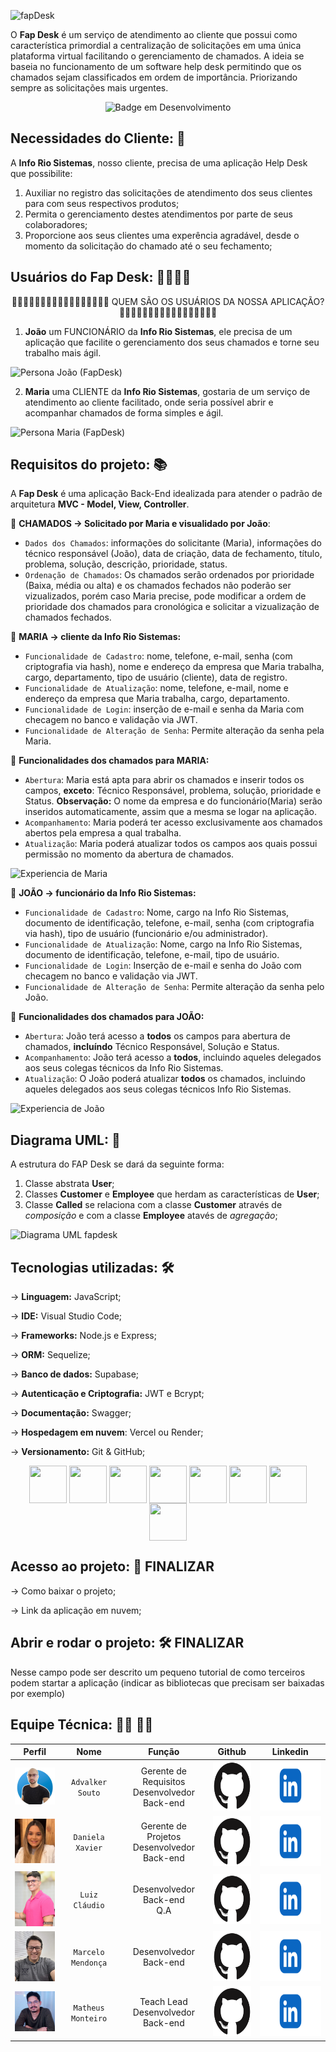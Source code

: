 
![fapDesk](https://github.com/DanielaXavier1995/projeto-integrador-softex/assets/116307469/47a3df9c-4b75-4bdc-9042-9f6b799eed9a) 

O **Fap Desk** é um serviço de atendimento ao cliente que possui como característica primordial a centralização de solicitações em uma única plataforma virtual facilitando o gerenciamento de chamados. 
A ideia se baseia no funcionamento de um software help desk permitindo que os chamados sejam classificados em ordem de importância. Priorizando sempre as solicitações mais urgentes.

<div align="middle">
   
 ![Badge em Desenvolvimento](http://img.shields.io/static/v1?label=STATUS&message=EM%20DESENVOLVIMENTO&color=GREEN&style=for-the-badge)
 
</div> 

## Necessidades do Cliente: 💭
A **Info Rio Sistemas**, nosso cliente, precisa de uma aplicação Help Desk que possibilite:
1) Auxiliar no registro das solicitações de atendimento dos seus clientes para com seus respectivos produtos;
2) Permita o gerenciamento destes atendimentos por parte de seus colaboradores;
3) Proporcione aos seus clientes uma experência agradável, desde o momento da solicitação do chamado até o seu fechamento;
   
## Usuários do Fap Desk: 🧍‍♂️🧍‍♀️

<div align="middle">

🙎‍♀️🙎🏻‍♀️🙎🏼‍♀️🙎🏽‍♀️🙎🏾‍♀️🙎🏿‍♀️  QUEM SÃO OS USUÁRIOS DA NOSSA APLICAÇÃO? 🙎‍♂️🙎🏻‍♂️🙎🏼‍♂️🙎🏽‍♂️🙎🏾‍♂️🙎🏿‍♂️ 

</div>

1) **João** um FUNCIONÁRIO da **Info Rio Sistemas**, ele precisa de um aplicação que facilite o gerenciamento dos seus chamados e torne seu trabalho mais ágil.
   
![Persona João (FapDesk)](https://github.com/DanielaXavier1995/projeto-integrador-softex/assets/116307469/f09bcbc1-07c7-4c8a-962c-6ff805607a82)

2) **Maria** uma CLIENTE da **Info Rio Sistemas**, gostaria de um serviço de atendimento ao cliente facilitado, onde seria possível abrir e acompanhar chamados de forma simples e ágil.

![Persona Maria (FapDesk)](https://github.com/DanielaXavier1995/projeto-integrador-softex/assets/116307469/a7202ca4-d221-49c9-8cbf-b4891b6fd297)

## Requisitos do projeto: 📚

A **Fap Desk** é uma aplicação Back-End idealizada para atender o padrão de arquitetura **MVC - Model, View, Controller**.

📌 **CHAMADOS -> Solicitado por Maria e visualidado por João**: 
* `Dados dos Chamados`: informações do solicitante (Maria), informações do técnico responsável (João), data de criação, data de fechamento, título, problema, solução, descrição, prioridade, status. 
* `Ordenação de Chamados`: Os chamados serão ordenados por prioridade (Baixa, média ou alta) e os chamados fechados não poderão ser vizualizados, porém caso Maria precise, pode modificar a ordem de prioridade dos chamados para cronológica e solicitar a vizualização de chamados fechados.
  
📌 **MARIA -> cliente da Info Rio Sistemas:**
* `Funcionalidade de Cadastro`: nome, telefone, e-mail, senha (com criptografia via hash), nome e endereço da empresa que Maria trabalha, cargo, departamento, tipo de usuário (cliente), data de registro.
* `Funcionalidade de Atualização`: nome, telefone, e-mail, nome e endereço da empresa que Maria trabalha, cargo, departamento. 
* `Funcionalidade de Login`: inserção de e-mail e senha da Maria com checagem no banco e validação via JWT.
* `Funcionalidade de Alteração de Senha`: Permite alteração da senha pela Maria.

📌 **Funcionalidades dos chamados para MARIA:**
* `Abertura`: Maria está apta para abrir os chamados e inserir todos os campos, **exceto**: Técnico Responsável, problema, solução, prioridade e Status.
**Observação:** O nome da empresa e do funcionário(Maria) serão inseridos automaticamente, assim que a mesma se logar na aplicação. 
* `Acompanhamento`: Maria poderá ter acesso exclusivamente aos chamados abertos pela empresa a qual trabalha. 
* `Atualização`: Maria poderá atualizar todos os campos aos quais possui permissão no momento da abertura de chamados.
  

![Experiencia de Maria](https://github.com/DanielaXavier1995/projeto-integrador-softex/assets/116307469/d2fe96b4-07f7-479a-b2ea-4ccdadb9c4a3)

📌 **JOÃO -> funcionário da Info Rio Sistemas:**
* `Funcionalidade de Cadastro`: Nome, cargo na Info Rio Sistemas, documento de identificação, telefone, e-mail, senha (com criptografia via hash), tipo de usuário (funcionário e/ou administrador).
* `Funcionalidade de Atualização`: Nome, cargo na Info Rio Sistemas, documento de identificação, telefone, e-mail, tipo de usuário.
* `Funcionalidade de Login`: Inserção de e-mail e senha do João com checagem no banco e validação via JWT.
* `Funcionalidade de Alteração de Senha`: Permite alteração da senha pelo João. 

📌 **Funcionalidades dos chamados para JOÃO:**
* `Abertura`: João terá acesso a **todos** os campos para abertura de chamados, **incluíndo** Técnico Responsável, Solução e Status.
* `Acompanhamento`: João terá acesso a **todos**, incluindo aqueles delegados aos seus colegas técnicos da Info Rio Sistemas. 
* `Atualização`: O João poderá atualizar **todos** os chamados, incluindo aqueles delegados aos seus colegas técnicos Info Rio Sistemas.
  

![Experiencia de João](https://github.com/DanielaXavier1995/projeto-integrador-softex/assets/116307469/61ca4182-f5d5-4859-95f5-49d3db51583d)

## Diagrama UML: 📂
A estrutura do FAP Desk se dará da seguinte forma:
1) Classe abstrata **User**;
2) Classes **Customer** e **Employee** que herdam as características de **User**;
3) Classe **Called** se relaciona com a classe **Customer** através de *composição* e com a classe **Employee** atavés de *agregação*;

![Diagrama UML fapdesk](https://github.com/DanielaXavier1995/projeto-integrador-softex/assets/116307469/dd6b2c92-c21b-49ba-b6f4-7c0509991b33)

## Tecnologias utilizadas: 🛠️

-> **Linguagem:** JavaScript;

-> **IDE:** Visual Studio Code;

-> **Frameworks:** Node.js e Express;

-> **ORM:** Sequelize;

-> **Banco de dados:** Supabase;

-> **Autenticação e Criptografia:** JWT e Bcrypt;

-> **Documentação:** Swagger;

-> **Hospedagem em nuvem**: Vercel ou Render;

-> **Versionamento:** Git & GitHub;

<div align="middle">
  
<img align="middle" src="https://cdn.jsdelivr.net/gh/devicons/devicon/icons/javascript/javascript-original.svg" width="60" height="60" />
<img align="middle" src="https://cdn.jsdelivr.net/gh/devicons/devicon/icons/nodejs/nodejs-original-wordmark.svg" width="60" height="60"/>
<img align="middle" src="https://cdn.jsdelivr.net/gh/devicons/devicon/icons/express/express-original.svg" width="60" height="60"/>
<img align="middle" src="https://cdn.jsdelivr.net/gh/devicons/devicon/icons/vscode/vscode-original.svg" width="60" height="60" />
<img align="middle" src="https://cdn.jsdelivr.net/gh/devicons/devicon/icons/sequelize/sequelize-original.svg" width="60" height="60" />
<img align="middle" src="https://cdn.jsdelivr.net/gh/devicons/devicon/icons/postgresql/postgresql-original.svg" width="60" height="60" />
<img align="middle" src="https://cdn.jsdelivr.net/gh/devicons/devicon/icons/git/git-original.svg" width="60" height="60"/> 
<img align="middle" src="https://cdn.jsdelivr.net/gh/devicons/devicon/icons/github/github-original.svg" width="60" height="60"/> 

</div>

## Acesso ao projeto: 📁  **FINALIZAR**
 -> Como baixar o projeto;
 
 -> Link da aplicação em nuvem;

## Abrir e rodar o projeto: 🛠️  **FINALIZAR**
Nesse campo pode ser descrito um pequeno tutorial de como terceiros podem startar a aplicação (indicar as bibliotecas que precisam ser baixadas por exemplo)

## Equipe Técnica: 👨‍💻 👩‍💻

| Perfil | Nome | Função | Github | Linkedin |
| :----------------: | :-----: | :---------: | :---------: | :---------: |
| <img width="100" alt="Foto Advalker" src="imagens/advalker.jpeg"> | `Advalker Souto` | Gerente de Requisitos <br> Desenvolvedor Back-end | <a href="https://github.com/Advalker"> <img height="80" alt="GitHub Advalker" src="https://github.com/devicons/devicon/blob/master/icons/github/github-original.svg"></a> | <a href= "https://www.linkedin.com/in/advalker-l-s-maior-5436a520a/"><img height="80" alt="linkedin Advalker" src="imagens/linkedln.png"></a> |
| <img width="100" alt="Foto Matheus" src="imagens/Daniela.jpeg"> | `Daniela Xavier` | Gerente de Projetos <br> Desenvolvedor Back-end | <a href="https://github.com/DanielaXavier1995"> <img height="80" alt="GitHub Daniela" src="https://github.com/devicons/devicon/blob/master/icons/github/github-original.svg"></a> | <a href= "https://www.linkedin.com/in/dani-xavier/"><img height="80" alt="linkedin Matheus" src="imagens/linkedln.png"></a> |
| <img width="100" alt="Foto Luiz" src="imagens/luiz.jpeg"> | `Luiz Cláudio` | Desenvolvedor Back-end <br> Q.A| <a href="https://github.com/LuizClaudioPestana"><img height="80" alt="GitHub Luiz" src="https://github.com/devicons/devicon/blob/master/icons/github/github-original.svg"></a> | <a href= "https://www.linkedin.com/in/luizclaudiopestana/"><img height="80" alt="linkedin Luiz" src="imagens/linkedln.png"></a> |
| <img width="100" alt="Foto Marcelo" src="imagens/marcelo.jpeg"> | `Marcelo Mendonça` | Desenvolvedor <br> Back-end | <a href="https://github.com/mclmendonca"> <img height="80" alt="GitHub Marcelo" src="https://github.com/devicons/devicon/blob/master/icons/github/github-original.svg"></a> | <a href=""> <img height="80" alt="linkedin Marcelo" src="imagens/linkedln.png"></a> | 
| <img width="100" alt="Foto Matheus" src="imagens/Matheus.jpg"> | `Matheus Monteiro` | Teach Lead <br> Desenvolvedor Back-end | <a href="https://github.com/matheus-monteiro97"> <img height="80" alt="GitHub Matheus" src="https://github.com/devicons/devicon/blob/master/icons/github/github-original.svg"></a> | <a href= "https://www.linkedin.com/in/matheus-monteiro97/"><img height="80" alt="linkedin Matheus" src="imagens/linkedln.png"></a> |





